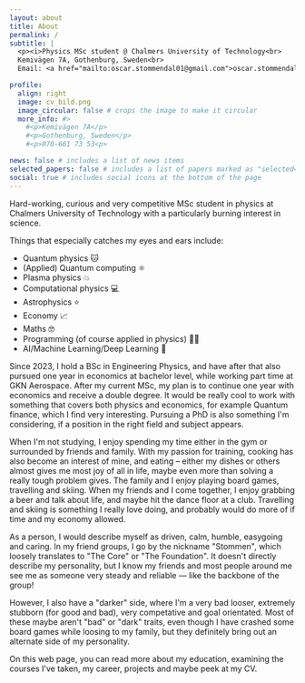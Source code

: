 ```yaml
---
layout: about
title: About
permalink: /
subtitle: |
  <p><i>Physics MSc student @ Chalmers University of Technology<br>
  Kemivägen 7A, Gothenburg, Sweden<br>
  Email: <a href="mailto:oscar.stommendal01@gmail.com">oscar.stommendal01@gmail.com</a></i></p>

profile:
  align: right
  image: cv_bild.png
  image_circular: false # crops the image to make it circular
  more_info: #>
    #<p>Kemivägen 7A</p>
    #<p>Gothenburg, Sweden</p>
    #<p>070-661 73 53<p>

news: false # includes a list of news items
selected_papers: false # includes a list of papers marked as "selected={true}"
social: true # includes social icons at the bottom of the page
---
```


Hard-working, curious and very competitive MSc student in physics at Chalmers University of Technology with a particularly burning interest in science.

Things that especially catches my eyes and ears include:

- Quantum physics :cat:
- (Applied) Quantum computing :atom_symbol:
- Plasma physics :boom:
- Computational physics :computer:
- Astrophysics :star:
- Economy :chart_with_upwards_trend:
- Maths :nerd_face:
- Programming (of course applied in physics) :technologist:
- AI/Machine Learning/Deep Learning :robot:

Since 2023, I hold a BSc in Engineering Physics, and have after that also pursued one year in economics at bachelor level, while working part time at GKN Aerospace. After my current MSc, my plan is to continue one year with economics and receive a double degree. It would be really cool to work with something that covers both physics and economics, for example Quantum finance, which I find very interesting. Pursuing a PhD is also something I'm considering, if a position in the right field and subject appears.

When I'm not studying, I enjoy spending my time either in the gym or surrounded by friends and family. With my passion for training, cooking has also become an interest of mine, and eating – either my dishes or others almost gives me most joy of all in life, maybe even more than solving a really tough problem gives. The family and I enjoy playing board games, travelling and skiing. When my friends and I come together, I enjoy grabbing a beer and talk about life, and maybe hit the dance floor at a club. Travelling and skiing is something I really love doing, and probably would do more of if time and my economy allowed.

As a person, I would describe myself as driven, calm, humble, easygoing and caring. In my friend groups, I go by the nickname "Stommen", which loosely translates to "The Core" or "The Foundation". It doesn't directly describe my personality, but I know my friends and most people around me see me as someone very steady and reliable — like the backbone of the group!

However, I also have a "darker" side, where I'm a very bad looser, extremely stubborn (for good and bad), very competative and goal orientated. Most of these maybe aren't "bad" or "dark" traits, even though I have crashed some board games while loosing to my family, but they definitely bring out an alternate side of my personality.

On this web page, you can read more about my education, examining the courses I've taken, my career, projects and maybe peek at my CV.

